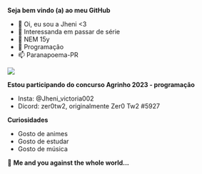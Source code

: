 **Seja bem vindo (a) ao meu GitHub**

- 👋  Oi, eu sou a Jheni <3
- 👀  Interessanda em passar de série
- 🌱  NEM 15y 
- 💞️  Programação 
- 📫  Paranapoema-PR

![](https://media.tenor.com/_8Q6Wt_5lIIAAAAC/zero-two-smile.gif)

 **Estou participando do concurso Agrinho 2023 - programação**

- Insta: @Jheni_victoria002
- Dicord: zer0tw2, originalmente Zer0 Tw2 #5927 

 **Curiosidades**

- Gosto de animes
- Gosto de estudar
- Gosto de música

💞️ **Me and you against the whole world...**
